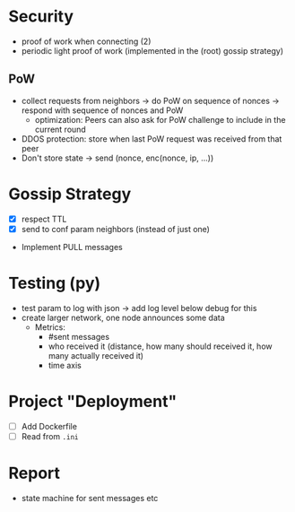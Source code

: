 # Security
- proof of work when connecting (2)
- periodic light proof of work (implemented in the (root) gossip strategy)

## PoW
- collect requests from neighbors -> do PoW on sequence of nonces -> respond
with sequence of nonces and PoW
  - optimization: Peers can also ask for PoW challenge to include in the current round
- DDOS protection: store when last PoW request was received from that peer
- Don't store state -> send (nonce, enc(nonce, ip, ...)) 

# Gossip Strategy
- [x] respect TTL
- [x] send to conf param neighbors (instead of just one)
- Implement PULL messages 

# Testing (py)
- test param to log with json -> add log level below debug for this
- create larger network, one node announces some data
  - Metrics:
    - #sent messages
    - who received it (distance, how many should received it, how many actually received it)
    - time axis

# Project "Deployment"

- [ ] Add Dockerfile
- [ ] Read from `.ini`

# Report
- state machine for sent messages etc
